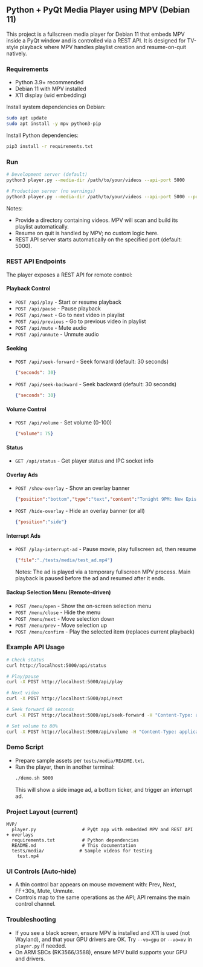 ## Python + PyQt Media Player using MPV (Debian 11)

This project is a fullscreen media player for Debian 11 that embeds MPV inside a PyQt window and is controlled via a REST API. It is designed for TV-style playback where MPV handles playlist creation and resume-on-quit natively.

### Requirements
- Python 3.9+ recommended
- Debian 11 with MPV installed
- X11 display (wid embedding)

Install system dependencies on Debian:
```bash
sudo apt update
sudo apt install -y mpv python3-pip
```

Install Python dependencies:
```bash
pip3 install -r requirements.txt
```

### Run
```bash
# Development server (default)
python3 player.py --media-dir /path/to/your/videos --api-port 5000

# Production server (no warnings)
python3 player.py --media-dir /path/to/your/videos --api-port 5000 --production-server
```

Notes:
- Provide a directory containing videos. MPV will scan and build its playlist automatically.
- Resume on quit is handled by MPV; no custom logic here.
- REST API server starts automatically on the specified port (default: 5000).

### REST API Endpoints

The player exposes a REST API for remote control:

#### Playback Control
- `POST /api/play` - Start or resume playback
- `POST /api/pause` - Pause playback  
- `POST /api/next` - Go to next video in playlist
- `POST /api/previous` - Go to previous video in playlist
- `POST /api/mute` - Mute audio
- `POST /api/unmute` - Unmute audio

#### Seeking
- `POST /api/seek-forward` - Seek forward (default: 30 seconds)
  ```json
  {"seconds": 30}
  ```
- `POST /api/seek-backward` - Seek backward (default: 30 seconds)
  ```json
  {"seconds": 30}
  ```

#### Volume Control
- `POST /api/volume` - Set volume (0-100)
  ```json
  {"volume": 75}
  ```

#### Status
- `GET /api/status` - Get player status and IPC socket info

#### Overlay Ads
- `POST /show-overlay` - Show an overlay banner
  ```json
  {"position":"bottom","type":"text","content":"Tonight 9PM: New Episode!","duration":15,"scroll":true}
  ```
- `POST /hide-overlay` - Hide an overlay banner (or all)
  ```json
  {"position":"side"}
  ```

#### Interrupt Ads
- `POST /play-interrupt-ad` - Pause movie, play fullscreen ad, then resume
  ```json
  {"file":"./tests/media/test_ad.mp4"}
  ```
  Notes: The ad is played via a temporary fullscreen MPV process. Main playback is paused before the ad and resumed after it ends.

#### Backup Selection Menu (Remote-driven)
- `POST /menu/open` - Show the on-screen selection menu
- `POST /menu/close` - Hide the menu
- `POST /menu/next` - Move selection down
- `POST /menu/prev` - Move selection up
- `POST /menu/confirm` - Play the selected item (replaces current playback)

### Example API Usage
```bash
# Check status
curl http://localhost:5000/api/status

# Play/pause
curl -X POST http://localhost:5000/api/play

# Next video
curl -X POST http://localhost:5000/api/next

# Seek forward 60 seconds
curl -X POST http://localhost:5000/api/seek-forward -H "Content-Type: application/json" -d '{"seconds": 60}'

# Set volume to 80%
curl -X POST http://localhost:5000/api/volume -H "Content-Type: application/json" -d '{"volume": 80}'
```

### Demo Script
- Prepare sample assets per `tests/media/README.txt`.
- Run the player, then in another terminal:
  ```bash
  ./demo.sh 5000
  ```
  This will show a side image ad, a bottom ticker, and trigger an interrupt ad.

### Project Layout (current)
```
MVP/
  player.py                 # PyQt app with embedded MPV and REST API + overlays
  requirements.txt          # Python dependencies
  README.md                 # This documentation
  tests/media/             # Sample videos for testing
    test.mp4
```

### UI Controls (Auto-hide)
- A thin control bar appears on mouse movement with: Prev, Next, FF+30s, Mute, Unmute.
- Controls map to the same operations as the API; API remains the main control channel.

### Troubleshooting
- If you see a black screen, ensure MPV is installed and X11 is used (not Wayland), and that your GPU drivers are OK. Try `--vo=gpu` or `--vo=xv` in `player.py` if needed.
- On ARM SBCs (RK3566/3588), ensure MPV build supports your GPU and drivers.


